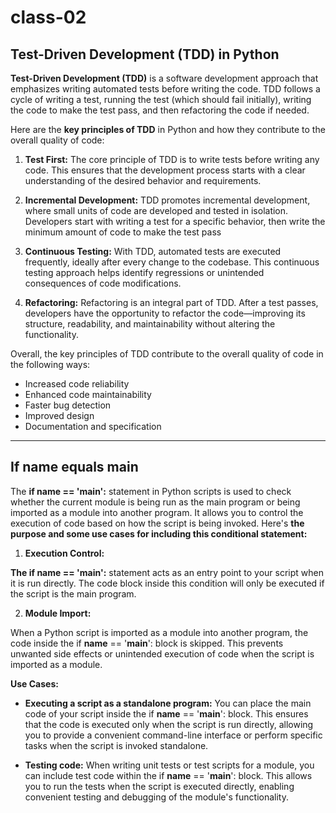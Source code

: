 # class-02

## Test-Driven Development (TDD) in Python

**Test-Driven Development (TDD)** is a software development approach that emphasizes writing automated tests before writing the code. TDD follows a cycle of writing a test, running the test (which should fail initially), writing the code to make the test pass, and then refactoring the code if needed.

Here are the **key principles of TDD** in Python and how they contribute to the overall quality of code:

1. **Test First:**
The core principle of TDD is to write tests before writing any code. This ensures that the development process starts with a clear understanding of the desired behavior and requirements.

2. **Incremental Development:**
TDD promotes incremental development, where small units of code are developed and tested in isolation. Developers start with writing a test for a specific behavior, then write the minimum amount of code to make the test pass

3. **Continuous Testing:**
With TDD, automated tests are executed frequently, ideally after every change to the codebase. This continuous testing approach helps identify regressions or unintended consequences of code modifications. 

4. **Refactoring:**
Refactoring is an integral part of TDD. After a test passes, developers have the opportunity to refactor the code—improving its structure, readability, and maintainability without altering the functionality.

Overall, the key principles of TDD contribute to the overall quality of code in the following ways:

- Increased code reliability
- Enhanced code maintainability
- Faster bug detection
- Improved design
- Documentation and specification

--------

## If name equals main

The **if __name__ == '__main__':** statement in Python scripts is used to check whether the current module is being run as the main program or being imported as a module into another program. It allows you to control the execution of code based on how the script is being invoked. Here's **the purpose and some use cases for including this conditional statement:**

1. **Execution Control:**

**The if __name__ == '__main__':** statement acts as an entry point to your script when it is run directly. The code block inside this condition will only be executed if the script is the main program.

2. **Module Import:**

When a Python script is imported as a module into another program, the code inside the if __name__ == '__main__': block is skipped. This prevents unwanted side effects or unintended execution of code when the script is imported as a module.

**Use Cases:**

- **Executing a script as a standalone program:** You can place the main code of your script inside the if __name__ == '__main__': block. This ensures that the code is executed only when the script is run directly, allowing you to provide a convenient command-line interface or perform specific tasks when the script is invoked standalone.

- **Testing code:** When writing unit tests or test scripts for a module, you can include test code within the if __name__ == '__main__': block. This allows you to run the tests when the script is executed directly, enabling convenient testing and debugging of the module's functionality.
